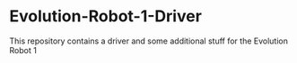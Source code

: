 # Evolution-Robot-1-Driver
This repository contains a driver and some additional stuff for the Evolution Robot 1
